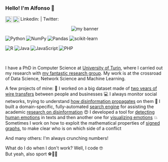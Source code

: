 ### Hello! I'm Alfonso 👋

Linkedin: <a href="https://www.linkedin.com/in/alfonsosemeraro/"><img align="left" src="https://cdn-icons-png.flaticon.com/512/3536/3536505.png" alt="Alfonso Semeraro | LinkedIn" width="21px"/></a> |
Twitter: <a href="https://twitter.com/AlfonsoSemeraro"><img align="left" src="https://cdn-icons-png.flaticon.com/512/3256/3256013.png" alt="Alfonso Semeraro | Twitter" width="21px"/></a>


<p align="center">
<img src="https://cutewallpaper.org/21/big-data-wallpaper/Making-Sense-of-Big-Data-Just-Say-the-Words-AW360.jpg" alt="my banner">
</p> 

<!-- https://github.com/Ileriayo/markdown-badges -->
![Python](https://img.shields.io/badge/python-3670A0?style=for-the-badge&logo=python&logoColor=ffdd54)
![NumPy](https://img.shields.io/badge/numpy-%23013243.svg?style=for-the-badge&logo=numpy&logoColor=white)
![Pandas](https://img.shields.io/badge/pandas-%23150458.svg?style=for-the-badge&logo=pandas&logoColor=white)
![scikit-learn](https://img.shields.io/badge/scikit--learn-%23F7931E.svg?style=for-the-badge&logo=scikit-learn&logoColor=white)

![R](https://img.shields.io/badge/r-%23276DC3.svg?style=for-the-badge&logo=r&logoColor=white)
![Java](https://img.shields.io/badge/java-%23ED8B00.svg?style=for-the-badge&logo=java&logoColor=white)
![JavaScript](https://img.shields.io/badge/javascript-%23323330.svg?style=for-the-badge&logo=javascript&logoColor=%23F7DF1E)
![PHP](https://img.shields.io/badge/php-%23777BB4.svg?style=for-the-badge&logo=php&logoColor=white)
<br>

<br>

I have a PhD in Computer Science at [University of Turin](http://www.di.unito.it/do/home.pl), where I carried out my research with [my fantastic research group](https://arcs.di.unito.it/). My work is at the crossroad of Data Science, Network Science and Machine Learning.


A few projects of mine:
🏦 I worked on a big dataset made of [two years of wire transfers](https://appliednetsci.springeropen.com/articles/10.1007/s41109-020-00314-x) between people and businesses
💻 I always monitor social networks, trying to understand [how disinformation propagates](https://epjdatascience.springeropen.com/articles/10.1140/epjds/s13688-022-00342-w) on them
🔬 I built a domain-specific, fully-automated [search engine](http://fakenewsresearch.net/) for assisting the academic [research on disinformation](https://arxiv.org/abs/2109.07909) 
😍 I developed a tool for [detecting human emotions](https://github.com/alfonsosemeraro/emolib) in texts and then another one for [visualizing emotions](https://github.com/alfonsosemeraro/pyplutchik)
💥 Sometimes I work on how to exploit the mathematical properties of [signed graphs](https://github.com/alfonsosemeraro/draw_signed_networkx), to make clear who is on which side of a conflict

And many others: I'm always crunching numbers!


What do I do when I don't work? Well, I code 🤓 <br>
But yeah, also sport ⚽🥊🎾

<!--
**alfonsosemeraro/alfonsosemeraro** is a ✨ _special_ ✨ repository because its `README.md` (this file) appears on your GitHub profile.

Here are some ideas to get you started:

- 🔭 I’m currently working on ...
- 🌱 I’m currently learning ...
- 👯 I’m looking to collaborate on ...
- 🤔 I’m looking for help with ...
- 💬 Ask me about ...
- 📫 How to reach me: ...
- 😄 Pronouns: ...
- ⚡ Fun fact: ...
-->
